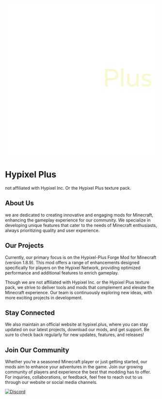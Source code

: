 
![Logo](https://raw.githubusercontent.com/Hypixel-Plus/.github/78d754705948f77078c0fb52522d361836407443/profile/New%20Project.svg)
# Hypixel Plus
not affiliated with Hypixel Inc. Or the Hypixel Plus texture pack.
## About Us

we are dedicated to creating innovative and engaging mods for Minecraft, enhancing the gameplay experience for our community. We specialize in developing unique features that cater to the needs of Minecraft enthusiasts, always prioritizing quality and user experience.

## Our Projects

Currently, our primary focus is on the Hypixel-Plus Forge Mod for Minecraft (version 1.8.9). This mod offers a range of enhancements designed specifically for players on the Hypixel Network, providing optimized performance and additional features to enrich gameplay.

Though we are not affiliated with Hypixel Inc. or the Hypixel Plus texture pack, we strive to deliver tools and mods that complement and elevate the Minecraft experience. Our team is continuously exploring new ideas, with more exciting projects in development.

## Stay Connected

We also maintain an official website at hypixel.plus, where you can stay updated on our latest projects, download our mods, and get support. Be sure to check back regularly for new updates, features, and releases!

## Join Our Community

Whether you’re a seasoned Minecraft player or just getting started, our mods aim to enhance your adventures in the game. Join our growing community of players and experience the best that modding has to offer. For inquiries, collaborations, or feedback, feel free to reach out to us through our website or social media channels.

[![Discord](https://img.shields.io/badge/Our_Discord-000?style=for-the-badge&logo=discord&logoColor=white)](https://www.discord.gg/79pvgA5M4X)




